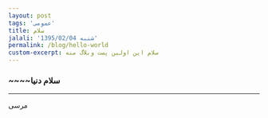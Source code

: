 ```yaml
---
layout: post
tags: 'عمومی'
title: سلام
jalali: 'شنبه 1395/02/04'
permalink: /blog/hello-world
custom-excerpt: سلام این اولین پست وبلاگ منه
---
```

### ~~~~سلام دنیا
---
مرسی